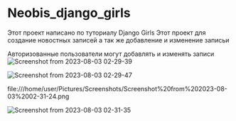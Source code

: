 # Neobis_django_girls
Этот проект написано по туториалу Django Girls
Этот проект для создание новостных записей а так же добавление и изменение записьи 

Авторизованные пользователи могут добавлять и изменять записи
![Screenshot from 2023-08-03 02-29-39](https://github.com/mir21bek/Neobis_django_girls/assets/114082528/5222b251-1476-41ef-ac2b-c89540c400a6)

![Screenshot from 2023-08-03 02-29-47](https://github.com/mir21bek/Neobis_django_girls/assets/114082528/e446fdeb-5d62-4cf3-b88c-6473433c3362)

file:///home/user/Pictures/Screenshots/Screenshot%20from%202023-08-03%2002-31-24.png

![Screenshot from 2023-08-03 02-31-35](https://github.com/mir21bek/Neobis_django_girls/assets/114082528/50ddcfaa-8f48-4d01-8d0c-e0602f2189f5)


